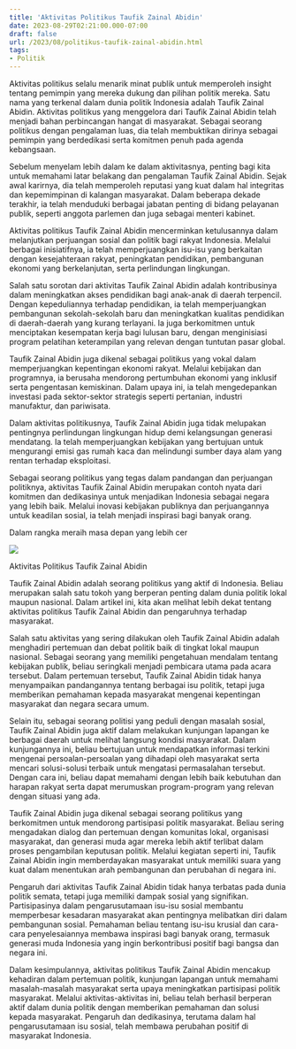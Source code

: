 ```yaml
---
title: 'Aktivitas Politikus Taufik Zainal Abidin'
date: 2023-08-29T02:21:00.000-07:00
draft: false
url: /2023/08/politikus-taufik-zainal-abidin.html
tags: 
- Politik
---
```


  

Aktivitas politikus selalu menarik minat publik untuk memperoleh insight tentang pemimpin yang mereka dukung dan pilihan politik mereka. Satu nama yang terkenal dalam dunia politik Indonesia adalah Taufik Zainal Abidin. Aktivitas politikus yang menggelora dari Taufik Zainal Abidin telah menjadi bahan perbincangan hangat di masyarakat. Sebagai seorang politikus dengan pengalaman luas, dia telah membuktikan dirinya sebagai pemimpin yang berdedikasi serta komitmen penuh pada agenda kebangsaan.

  

Sebelum menyelam lebih dalam ke dalam aktivitasnya, penting bagi kita untuk memahami latar belakang dan pengalaman Taufik Zainal Abidin. Sejak awal karirnya, dia telah memperoleh reputasi yang kuat dalam hal integritas dan kepemimpinan di kalangan masyarakat. Dalam beberapa dekade terakhir, ia telah menduduki berbagai jabatan penting di bidang pelayanan publik, seperti anggota parlemen dan juga sebagai menteri kabinet.

  

Aktivitas politikus Taufik Zainal Abidin mencerminkan ketulusannya dalam melanjutkan perjuangan sosial dan politik bagi rakyat Indonesia. Melalui berbagai inisiatifnya, ia telah memperjuangkan isu-isu yang berkaitan dengan kesejahteraan rakyat, peningkatan pendidikan, pembangunan ekonomi yang berkelanjutan, serta perlindungan lingkungan.

  

Salah satu sorotan dari aktivitas Taufik Zainal Abidin adalah kontribusinya dalam meningkatkan akses pendidikan bagi anak-anak di daerah terpencil. Dengan kepeduliannya terhadap pendidikan, ia telah memperjuangkan pembangunan sekolah-sekolah baru dan meningkatkan kualitas pendidikan di daerah-daerah yang kurang terlayani. Ia juga berkomitmen untuk menciptakan kesempatan kerja bagi lulusan baru, dengan menginisiasi program pelatihan keterampilan yang relevan dengan tuntutan pasar global.

  

Taufik Zainal Abidin juga dikenal sebagai politikus yang vokal dalam memperjuangkan kepentingan ekonomi rakyat. Melalui kebijakan dan programnya, ia berusaha mendorong pertumbuhan ekonomi yang inklusif serta pengentasan kemiskinan. Dalam upaya ini, ia telah mengedepankan investasi pada sektor-sektor strategis seperti pertanian, industri manufaktur, dan pariwisata.

  

Dalam aktivitas politikusnya, Taufik Zainal Abidin juga tidak melupakan pentingnya perlindungan lingkungan hidup demi kelangsungan generasi mendatang. Ia telah memperjuangkan kebijakan yang bertujuan untuk mengurangi emisi gas rumah kaca dan melindungi sumber daya alam yang rentan terhadap eksploitasi.

  

Sebagai seorang politikus yang tegas dalam pandangan dan perjuangan politiknya, aktivitas Taufik Zainal Abidin merupakan contoh nyata dari komitmen dan dedikasinya untuk menjadikan Indonesia sebagai negara yang lebih baik. Melalui inovasi kebijakan publiknya dan perjuangannya untuk keadilan sosial, ia telah menjadi inspirasi bagi banyak orang.

  

Dalam rangka meraih masa depan yang lebih cer

  

![](https://mediasumutku.com/wp-content/uploads/2020/08/Taufik-Zainal-Abidin-Sirega.jpg)

  

Aktivitas Politikus Taufik Zainal Abidin

  

Taufik Zainal Abidin adalah seorang politikus yang aktif di Indonesia. Beliau merupakan salah satu tokoh yang berperan penting dalam dunia politik lokal maupun nasional. Dalam artikel ini, kita akan melihat lebih dekat tentang aktivitas politikus Taufik Zainal Abidin dan pengaruhnya terhadap masyarakat.

  

Salah satu aktivitas yang sering dilakukan oleh Taufik Zainal Abidin adalah menghadiri pertemuan dan debat politik baik di tingkat lokal maupun nasional. Sebagai seorang yang memiliki pengetahuan mendalam tentang kebijakan publik, beliau seringkali menjadi pembicara utama pada acara tersebut. Dalam pertemuan tersebut, Taufik Zainal Abidin tidak hanya menyampaikan pandangannya tentang berbagai isu politik, tetapi juga memberikan pemahaman kepada masyarakat mengenai kepentingan masyarakat dan negara secara umum.

  

Selain itu, sebagai seorang politisi yang peduli dengan masalah sosial, Taufik Zainal Abidin juga aktif dalam melakukan kunjungan lapangan ke berbagai daerah untuk melihat langsung kondisi masyarakat. Dalam kunjungannya ini, beliau bertujuan untuk mendapatkan informasi terkini mengenai persoalan-persoalan yang dihadapi oleh masyarakat serta mencari solusi-solusi terbaik untuk mengatasi permasalahan tersebut. Dengan cara ini, beliau dapat memahami dengan lebih baik kebutuhan dan harapan rakyat serta dapat merumuskan program-program yang relevan dengan situasi yang ada.

  

Taufik Zainal Abidin juga dikenal sebagai seorang politikus yang berkomitmen untuk mendorong partisipasi politik masyarakat. Beliau sering mengadakan dialog dan pertemuan dengan komunitas lokal, organisasi masyarakat, dan generasi muda agar mereka lebih aktif terlibat dalam proses pengambilan keputusan politik. Melalui kegiatan seperti ini, Taufik Zainal Abidin ingin memberdayakan masyarakat untuk memiliki suara yang kuat dalam menentukan arah pembangunan dan perubahan di negara ini.

  

Pengaruh dari aktivitas Taufik Zainal Abidin tidak hanya terbatas pada dunia politik semata, tetapi juga memiliki dampak sosial yang signifikan. Partisipasinya dalam pengarusutamaan isu-isu sosial membantu memperbesar kesadaran masyarakat akan pentingnya melibatkan diri dalam pembangunan sosial. Pemahaman beliau tentang isu-isu krusial dan cara-cara penyelesaiannya membawa inspirasi bagi banyak orang, termasuk generasi muda Indonesia yang ingin berkontribusi positif bagi bangsa dan negara ini.

  

Dalam kesimpulannya, aktivitas politikus Taufik Zainal Abidin mencakup kehadiran dalam pertemuan politik, kunjungan lapangan untuk memahami masalah-masalah masyarakat serta upaya meningkatkan partisipasi politik masyarakat. Melalui aktivitas-aktivitas ini, beliau telah berhasil berperan aktif dalam dunia politik dengan memberikan pemahaman dan solusi kepada masyarakat. Pengaruh dan dedikasinya, terutama dalam hal pengarusutamaan isu sosial, telah membawa perubahan positif di masyarakat Indonesia.